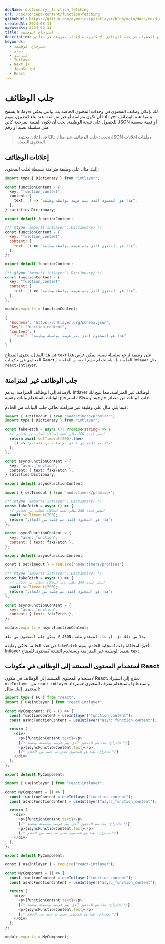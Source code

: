 ```yaml
---
docName: dictionary__function_fetching
url: /doc/concept/content/function-fetching
githubUrl: https://github.com/aymericzip/intlayer/blob/main/docs/en/dictionary/function_fetching.md
createdAt: 2024-08-11
updatedAt: 2024-08-11
title: استرجاع الوظيفة
description: اكتشف كيفية إعلان واستخدام استرجاع الوظيفة في موقعك متعدد اللغات. اتبع الخطوات في هذه الوثائق الإلكترونية لإعداد مشروعك في دقائق.
keywords:
  - استرجاع الوظيفة
  - دولي
  - التوثيق
  - Intlayer
  - Next.js
  - JavaScript
  - React
---
```


# جلب الوظائف

يسمح Intlayer لك بإعلان وظائف المحتوى في وحدات المحتوى الخاصة بك، والتي يمكن أن تكون متزامنة أو غير متزامنة. عند بناء التطبيق، يقوم Intlayer بتنفيذ هذه الوظائف للحصول على نتيجة الوظيفة. يجب أن تكون القيمة المرجعة كائن JSON أو قيمة بسيطة مثل سلسلة نصية أو رقم.

> تحذير: جلب الوظائف غير متاح حاليًا في إعلان محتوى JSON وملفات إعلانات المحتوى البعيدة.

## إعلانات الوظائف

إليك مثال على وظيفة متزامنة بسيطة لجلب المحتوى:

```typescript fileName="**/*.content.ts" contentDeclarationFormat="typescript"
import type { Dictionary } from "intlayer";

const functionContent = {
  key: "function_content",
  content: {
    text: () => "هذا هو المحتوى الذي يتم عرضه بواسطة وظيفة",
  },
} satisfies Dictionary;

export default functionContent;
```

```javascript fileName="**/*.content.mjs" contentDeclarationFormat="esm"
/** @type {import('intlayer').Dictionary} */
const functionContent = {
  key: "function_content",
  content: {
    text: () => "هذا هو المحتوى الذي يتم عرضه بواسطة وظيفة",
  },
};

export default functionContent;
```

```javascript fileName="**/*.content.cjs" contentDeclarationFormat="commonjs"
/** @type {import('intlayer').Dictionary} */
const functionContent = {
  key: "function_content",
  content: {
    text: () => "هذا هو المحتوى الذي يتم عرضه بواسطة وظيفة",
  },
};

module.exports = functionContent;
```

```json fileName="**/*.content.json" contentDeclarationFormat="json"
{
  "$schema": "https://intlayer.org/schema.json",
  "key": "function_content",
  "content": {
    "text": "هذا هو المحتوى الذي يتم عرضه بواسطة وظيفة"
  }
}
```

في هذا المثال، يحتوي المفتاح `text` على وظيفة تُرجع سلسلة نصية. يمكن عرض هذا المحتوى في مكونات React الخاصة بك باستخدام حزم المفسر الخاصة بـ Intlayer مثل `react-intlayer`.

## جلب الوظائف غير المتزامنة

بالإضافة إلى الوظائف المتزامنة، يدعم Intlayer الوظائف غير المتزامنة، مما يتيح لك جلب البيانات من مصادر خارجية أو محاكاة استرجاع البيانات باستخدام بيانات وهمية.

فيما يلي مثال على وظيفة غير متزامنة تحاكي جلب البيانات من الخادم:

```typescript fileName="**/*.content.ts" contentDeclarationFormat="typescript"
import { setTimeout } from "node:timers/promises";
import type { Dictionary } from "intlayer";

const fakeFetch = async (): Promise<string> => {
  // انتظر لمدة 200 مللي ثانية لمحاكاة الجلب من الخادم
  return await setTimeout(200).then(
    () => "هذا هو المحتوى الذي تم جلبه من الخادم"
  );
};

const asyncFunctionContent = {
  key: "async_function",
  content: { text: fakeFetch },
} satisfies Dictionary;

export default asyncFunctionContent;
```

```javascript fileName="**/*.content.mjs" contentDeclarationFormat="esm"
import { setTimeout } from "node:timers/promises";

/** @type {import('intlayer').Dictionary} */
const fakeFetch = async () => {
  // انتظر لمدة 200 مللي ثانية لمحاكاة الجلب من الخادم
  await setTimeout(200);
  return "هذا هو المحتوى الذي تم جلبه من الخادم";
};

const asyncFunctionContent = {
  key: "async_function",
  content: { text: fakeFetch },
};

export default asyncFunctionContent;
```

```javascript fileName="**/*.content.cjs" contentDeclarationFormat="commonjs"
const { setTimeout } = require("node:timers/promises");

/** @type {import('intlayer').Dictionary} */
const fakeFetch = async () => {
  // انتظر لمدة 200 مللي ثانية لمحاكاة الجلب من الخادم
  await setTimeout(200);
  return "هذا هو المحتوى الذي تم جلبه من الخادم";
};

const asyncFunctionContent = {
  key: "async_function",
  content: { text: fakeFetch },
};

module.exports = asyncFunctionContent;
```

```plaintext fileName="**/*.content.json" contentDeclarationFormat="json"
لا يمكن جلب المحتوى من ملف JSON، استخدم ملف .ts أو .js بدلاً من ذلك
```

في هذه الحالة، تحاكي وظيفة `fakeFetch` تأخيرًا لمحاكاة وقت استجابة الخادم. يقوم Intlayer بتنفيذ الوظيفة غير المتزامنة ويستخدم النتيجة كمحتوى للمفتاح `text`.

## استخدام المحتوى المستند إلى الوظائف في مكونات React

لاستخدام المحتوى المستند إلى الوظائف في مكون React، تحتاج إلى استيراد `useIntlayer` من `react-intlayer` واستدعائها باستخدام معرف المحتوى لاسترداد المحتوى. إليك مثال:

```typescript fileName="**/*.jsx" codeFormat="typescript"
import type { FC } from "react";
import { useIntlayer } from "react-intlayer";

const MyComponent: FC = () => {
  const functionContent = useIntlayer("function_content");
  const asyncFunctionContent = useIntlayer("async_function_content");

  return (
    <div>
      <p>{functionContent.text}</p>
      {/* الإخراج: هذا هو المحتوى الذي يتم عرضه بواسطة وظيفة */}
      <p>{asyncFunctionContent.text}</p>
      {/* الإخراج: هذا هو المحتوى الذي تم جلبه من الخادم */}
    </div>
  );
};

export default MyComponent;
```

```javascript fileName="**/*.mjx" codeFormat="esm"
import { useIntlayer } from "react-intlayer";

const MyComponent = () => {
  const functionContent = useIntlayer("function_content");
  const asyncFunctionContent = useIntlayer("async_function_content");

  return (
    <div>
      <p>{functionContent.text}</p>
      {/* الإخراج: هذا هو المحتوى الذي يتم عرضه بواسطة وظيفة */}
      <p>{asyncFunctionContent.text}</p>
      {/* الإخراج: هذا هو المحتوى الذي تم جلبه من الخادم */}
    </div>
  );
};

export default MyComponent;
```

```javascript fileName="**/*.cjs" codeFormat="commonjs"
const { useIntlayer } = require("react-intlayer");

const MyComponent = () => {
  const functionContent = useIntlayer("function_content");
  const asyncFunctionContent = useIntlayer("async_function_content");

  return (
    <div>
      <p>{functionContent.text}</p>
      {/* الإخراج: هذا هو المحتوى الذي يتم عرضه بواسطة وظيفة */}
      <p>{asyncFunctionContent.text}</p>
      {/* الإخراج: هذا هو المحتوى الذي تم جلبه من الخادم */}
    </div>
  );
};

module.exports = MyComponent;
```
